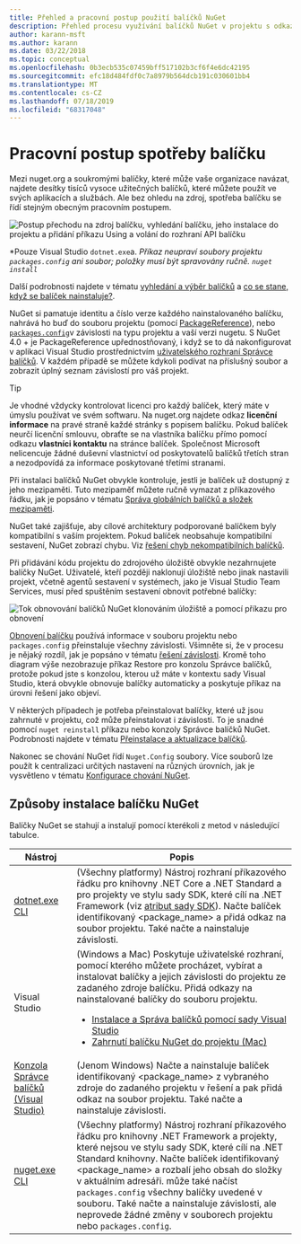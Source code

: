 ```yaml
---
title: Přehled a pracovní postup použití balíčků NuGet
description: Přehled procesu využívání balíčků NuGet v projektu s odkazy na jiné konkrétní části procesu.
author: karann-msft
ms.author: karann
ms.date: 03/22/2018
ms.topic: conceptual
ms.openlocfilehash: 0b3ecb535c07459bff517102b3cf6f4e6dc42195
ms.sourcegitcommit: efc18d484fdf0c7a8979b564dcb191c030601bb4
ms.translationtype: MT
ms.contentlocale: cs-CZ
ms.lasthandoff: 07/18/2019
ms.locfileid: "68317048"
---
```

# <a name="package-consumption-workflow"></a>Pracovní postup spotřeby balíčku

Mezi nuget.org a soukromými balíčky, které může vaše organizace navázat, najdete desítky tisíců vysoce užitečných balíčků, které můžete použít ve svých aplikacích a službách. Ale bez ohledu na zdroj, spotřeba balíčku se řídí stejným obecným pracovním postupem.

![Postup přechodu na zdroj balíčku, vyhledání balíčku, jeho instalace do projektu a přidání příkazu Using a volání do rozhraní API balíčku](media/Overview-01-GeneralFlow.png)

\*Pouze Visual Studio `dotnet.exe`a.  _Příkaz neupraví soubory projektu `packages.config` ani soubor; položky musí být spravovány ručně. `nuget install`_

Další podrobnosti najdete v tématu [vyhledání a výběr balíčků](../consume-packages/finding-and-choosing-packages.md) a [co se stane, když se balíček nainstaluje?](../concepts/package-installation-process.md).

NuGet si pamatuje identitu a číslo verze každého nainstalovaného balíčku, nahrává ho buď do souboru projektu (pomocí [PackageReference](../consume-packages/package-references-in-project-files.md)), nebo [`packages.config`](../reference/packages-config.md)v závislosti na typu projektu a vaší verzi nugetu. S NuGet 4.0 + je PackageReference upřednostňovaný, i když se to dá nakonfigurovat v aplikaci Visual Studio prostřednictvím [uživatelského rozhraní Správce balíčků](install-use-packages-visual-studio.md). V každém případě se můžete kdykoli podívat na příslušný soubor a zobrazit úplný seznam závislostí pro váš projekt.

> [!Tip]
> Je vhodné vždycky kontrolovat licenci pro každý balíček, který máte v úmyslu používat ve svém softwaru. Na nuget.org najdete odkaz **licenční informace** na pravé straně každé stránky s popisem balíčku. Pokud balíček neurčí licenční smlouvu, obraťte se na vlastníka balíčku přímo pomocí odkazu **vlastníci kontaktu** na stránce balíček. Společnost Microsoft nelicencuje žádné duševní vlastnictví od poskytovatelů balíčků třetích stran a nezodpovídá za informace poskytované třetími stranami.

Při instalaci balíčků NuGet obvykle kontroluje, jestli je balíček už dostupný z jeho mezipaměti. Tuto mezipaměť můžete ručně vymazat z příkazového řádku, jak je popsáno v tématu [Správa globálních balíčků a složek mezipaměti](../consume-packages/managing-the-global-packages-and-cache-folders.md).

NuGet také zajišťuje, aby cílové architektury podporované balíčkem byly kompatibilní s vaším projektem. Pokud balíček neobsahuje kompatibilní sestavení, NuGet zobrazí chybu. Viz [řešení chyb nekompatibilních balíčků](dependency-resolution.md#resolving-incompatible-package-errors).

Při přidávání kódu projektu do zdrojového úložiště obvykle nezahrnujete balíčky NuGet. Uživatelé, kteří později naklonují úložiště nebo jinak nastavili projekt, včetně agentů sestavení v systémech, jako je Visual Studio Team Services, musí před spuštěním sestavení obnovit potřebné balíčky:

![Tok obnovování balíčků NuGet klonováním úložiště a pomocí příkazu pro obnovení](media/Overview-02-RestoreFlow.png)

[Obnovení balíčku](../consume-packages/package-restore.md) používá informace v souboru projektu nebo `packages.config` přeinstaluje všechny závislosti. Všimněte si, že v procesu je nějaký rozdíl, jak je popsáno v tématu [řešení závislosti](../consume-packages/dependency-resolution.md). Kromě toho diagram výše nezobrazuje příkaz Restore pro konzolu Správce balíčků, protože pokud jste s konzolou, kterou už máte v kontextu sady Visual Studio, která obvykle obnovuje balíčky automaticky a poskytuje příkaz na úrovni řešení jako objeví.

V některých případech je potřeba přeinstalovat balíčky, které už jsou zahrnuté v projektu, což může přeinstalovat i závislosti. To je snadné pomocí `nuget reinstall` příkazu nebo konzoly Správce balíčků NuGet. Podrobnosti najdete v tématu [Přeinstalace a aktualizace balíčků](../consume-packages/reinstalling-and-updating-packages.md).

Nakonec se chování NuGet řídí `Nuget.Config` soubory. Více souborů lze použít k centralizaci určitých nastavení na různých úrovních, jak je vysvětleno v tématu [Konfigurace chování NuGet](../consume-packages/configuring-nuget-behavior.md).

## <a name="ways-to-install-a-nuget-package"></a>Způsoby instalace balíčku NuGet

Balíčky NuGet se stahují a instalují pomocí kterékoli z metod v následující tabulce.

| Nástroj | Popis |
| --- | --- |
| [dotnet.exe CLI](install-use-packages-dotnet-cli.md) | (Všechny platformy) Nástroj rozhraní příkazového řádku pro knihovny .NET Core a .NET Standard a pro projekty ve stylu sady SDK, které cílí na .NET Framework (viz [atribut sady SDK](/dotnet/core/tools/csproj#additions)). Načte balíček identifikovaný \<package_name\> a přidá odkaz na soubor projektu. Také načte a nainstaluje závislosti. |
| Visual Studio | (Windows a Mac) Poskytuje uživatelské rozhraní, pomocí kterého můžete procházet, vybírat a instalovat balíčky a jejich závislosti do projektu ze zadaného zdroje balíčku. Přidá odkazy na nainstalované balíčky do souboru projektu.<ul><li>[Instalace a Správa balíčků pomocí sady Visual Studio](install-use-packages-visual-studio.md)</li><li>[Zahrnutí balíčku NuGet do projektu (Mac)](/visualstudio/mac/nuget-walkthrough)</li></ul> |
| [Konzola Správce balíčků (Visual Studio)](install-use-packages-powershell.md) | (Jenom Windows) Načte a nainstaluje balíček identifikovaný \<package_name\> z vybraného zdroje do zadaného projektu v řešení a pak přidá odkaz na soubor projektu. Také načte a nainstaluje závislosti. |
| [nuget.exe CLI](install-use-packages-nuget-cli.md) | (Všechny platformy) Nástroj rozhraní příkazového řádku pro knihovny .NET Framework a projekty, které nejsou ve stylu sady SDK, které cílí na .NET Standard knihovny. Načte balíček identifikovaný \<package_name\> a rozbalí jeho obsah do složky v aktuálním adresáři. může také načíst `packages.config` všechny balíčky uvedené v souboru. Také načte a nainstaluje závislosti, ale neprovede žádné změny v souborech projektu nebo `packages.config`. |
